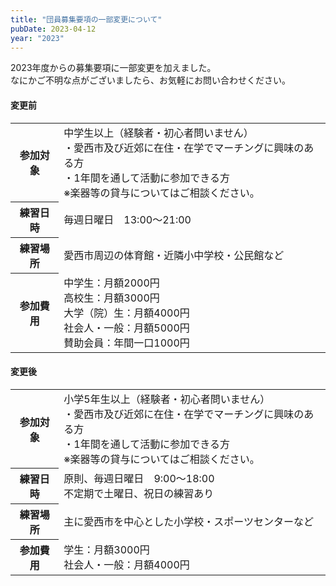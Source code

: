 ```yaml
---
title: "団員募集要項の一部変更について"
pubDate: 2023-04-12
year: "2023"
---
```


2023年度からの募集要項に一部変更を加えました。\
なにかご不明な点がございましたら、お気軽にお問い合わせください。

#### 変更前

<table>
  <tr>
    <th>参加対象</th>
    <td>
      中学生以上（経験者・初心者問いません）<br />
      ・愛西市及び近郊に在住・在学でマーチングに興味のある方<br />
      ・1年間を通して活動に参加できる方<br />
      ※楽器等の貸与についてはご相談ください。
    </td>
  </tr>
  <tr>
    <th>練習日時</th>
    <td>毎週日曜日　13:00～21:00</td>
  </tr>
  <tr>
    <th>練習場所</th>
    <td>愛西市周辺の体育館・近隣小中学校・公民館など</td>
  </tr>
  <tr>
    <th>参加費用</th>
    <td>
      中学生：月額2000円<br />
      高校生：月額3000円<br />
      大学（院）生：月額4000円<br />
      社会人・一般：月額5000円<br />
      賛助会員：年間一口1000円
    </td>
  </tr>
</table>

#### 変更後

<table>
  <tr>
    <th>参加対象</th>
    <td>
      <span style="color: rgb(var(--red))">小学5年生</span>以上（経験者・初心者問いません）<br />
      ・愛西市及び近郊に在住・在学でマーチングに興味のある方<br />
      ・1年間を通して活動に参加できる方<br />
      ※楽器等の貸与についてはご相談ください。
    </td>
  </tr>
  <tr>
    <th>練習日時</th>
    <td>
      <span style="color: rgb(var(--red))">原則、</span>毎週日曜日　<span style="color: rgb(var(--red))">9:00～18:00</span><br />
      <span style="color: rgb(var(--red))">不定期で土曜日、祝日の練習あり</span>
    </td>
  </tr>
  <tr>
    <th>練習場所</th>
    <td>
      <span style="color: rgb(var(--red))">主に愛西市を中心とした小学校・スポーツセンターなど</span>
    </td>
  </tr>
  <tr>
    <th>参加費用</th>
    <td>
      <span style="color: rgb(var(--red))">
        学生：月額3000円<br />
        社会人・一般：月額4000円
      </span>
    </td>
  </tr>
</table>
